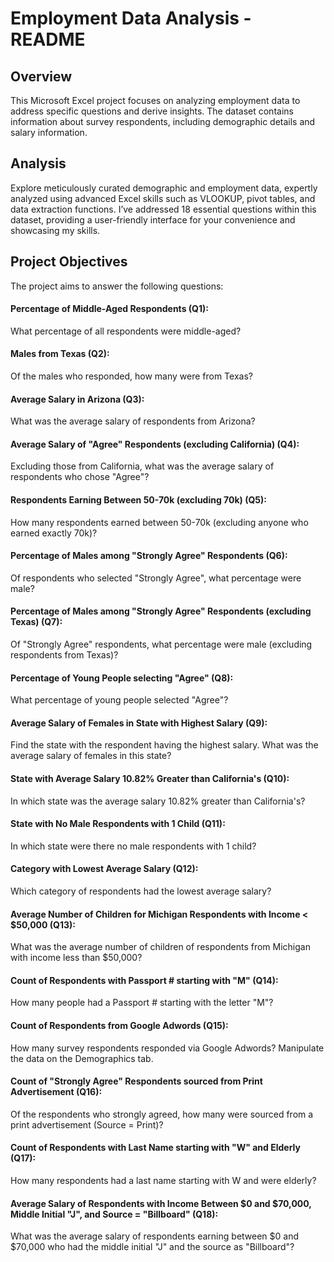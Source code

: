 # Employment Data Analysis - README

## Overview
This Microsoft Excel project focuses on analyzing employment data to address specific questions and derive insights. The dataset contains information about survey respondents, including demographic details and salary information.

## Analysis
Explore meticulously curated demographic and employment data, expertly analyzed using advanced Excel skills such as VLOOKUP, pivot tables, and data extraction functions. I’ve addressed 18 essential questions within this dataset, providing a user-friendly interface for your convenience and showcasing my skills.

## Project Objectives
The project aims to answer the following questions:

#### Percentage of Middle-Aged Respondents (Q1):
What percentage of all respondents were middle-aged?
  
#### Males from Texas (Q2):
Of the males who responded, how many were from Texas?

#### Average Salary in Arizona (Q3):
What was the average salary of respondents from Arizona?

#### Average Salary of "Agree" Respondents (excluding California) (Q4):
Excluding those from California, what was the average salary of respondents who chose "Agree"?

#### Respondents Earning Between 50-70k (excluding 70k) (Q5):
How many respondents earned between 50-70k (excluding anyone who earned exactly 70k)?

#### Percentage of Males among "Strongly Agree" Respondents (Q6):
Of respondents who selected "Strongly Agree", what percentage were male?

#### Percentage of Males among "Strongly Agree" Respondents (excluding Texas) (Q7):
Of "Strongly Agree" respondents, what percentage were male (excluding respondents from Texas)?

#### Percentage of Young People selecting "Agree" (Q8):
What percentage of young people selected "Agree"?

#### Average Salary of Females in State with Highest Salary (Q9):
Find the state with the respondent having the highest salary. What was the average salary of females in this state?

#### State with Average Salary 10.82% Greater than California's (Q10):
In which state was the average salary 10.82% greater than California's?

#### State with No Male Respondents with 1 Child (Q11):
In which state were there no male respondents with 1 child?

#### Category with Lowest Average Salary (Q12):
Which category of respondents had the lowest average salary?

#### Average Number of Children for Michigan Respondents with Income < $50,000 (Q13):
What was the average number of children of respondents from Michigan with income less than $50,000?

#### Count of Respondents with Passport # starting with "M" (Q14):
How many people had a Passport # starting with the letter "M"?

#### Count of Respondents from Google Adwords (Q15):
How many survey respondents responded via Google Adwords? Manipulate the data on the Demographics tab.

#### Count of "Strongly Agree" Respondents sourced from Print Advertisement (Q16):
Of the respondents who strongly agreed, how many were sourced from a print advertisement (Source = Print)?

#### Count of Respondents with Last Name starting with "W" and Elderly (Q17):
How many respondents had a last name starting with W and were elderly?

#### Average Salary of Respondents with Income Between $0 and $70,000, Middle Initial "J", and Source = "Billboard" (Q18):
What was the average salary of respondents earning between $0 and $70,000 who had the middle initial "J" and the source as "Billboard"?
